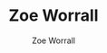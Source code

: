 ---
layout: archive
title: "Zoe Worrall"
author: "Zoe Worrall"
jobtitle: Undergraduate Researcher
bio:
excerpt: ""
author_profile: true
header:
  teaser: /assets/images/people/worral_zoe.png
linkedin_url: https://www.linkedin.com/in/zoeworrall/
---